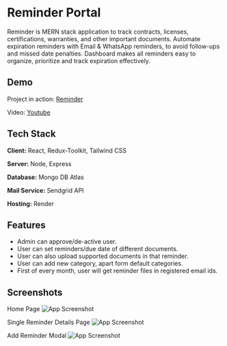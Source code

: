 # Reminder Portal

Reminder is MERN stack application to track contracts, licenses, certifications, warranties, and other important documents. Automate expiration reminders with Email & WhatsApp reminders, to avoid follow-ups and missed date penalties. Dashboard makes all reminders easy to organize, prioritize and track expiration effectively.

## Demo

Project in action: [Reminder](https://reminder.sat9.in/)

Video: [Youtube](https://youtube.com)

## Tech Stack

**Client:** React, Redux-Toolkit, Tailwind CSS

**Server:** Node, Express

**Database:** Mongo DB Atlas

**Mail Service:** Sendgrid API

**Hosting:** Render

## Features

- Admin can approve/de-active user.
- User can set reminders/due date of different documents.
- User can also upload supported documents in that reminder.
- User can add new category, apart form default categories.
- First of every month, user will get reminder files in registered email ids.

## Screenshots

Home Page
![App Screenshot](https://res.cloudinary.com/epcorn/image/upload/v1690794999/signature/Screenshot_2023-07-31_144233_fjxmey.png)

Single Reminder Details Page
![App Screenshot](https://res.cloudinary.com/epcorn/image/upload/v1690794999/signature/Screenshot_2023-07-31_144256_k0yymd.png)

Add Reminder Modal
![App Screenshot](https://res.cloudinary.com/epcorn/image/upload/v1690795034/signature/Screenshot_2023-07-31_144131_agwhab.png)
